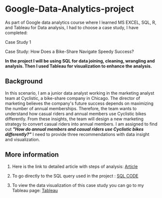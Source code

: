 # Google-Data-Analytics-project
As part of Google data analytics course where I learned MS EXCEL, SQL, R, and Tableau for Data analysis, I had to choose a case study, I have completed:

Case Study 1 

Case Study:  How  Does a  Bike-Share 	   Navigate Speedy 	 Success? 

**In the project I will be using SQL for data joining, cleaning, wrangling and analysis. Then I used Tableau for visualization to enhance the analysis.**

## Background
In this scenario, I am a junior data analyst working in the marketing analyst team at Cyclistic, a bike-share company in Chicago. The director of marketing believes the company's future success depends on maximizing the number of annual memberships. Therefore, the team wants to understand how casual riders and annual members use Cyclistic bikes differently. From these insights, the team will design a new marketing strategy to convert casual riders into annual members.
I am assigned to find out ***"How  do  annual  members  and  casual  riders  use  Cyclistic bikes  differently?"***
I need to provide three recommendations with data insight and visualization.

## More information 
1. Here is the link to detailed article with steps of analysis: [Article](https://medium.com/@bltizr9/google-data-analytics-case-study-192dcad7c55c)

2. To go directly to  the SQL query used in the project : [SQL CODE](https://github.com/talibizhar1/Google-Data-Analytics-project/blob/main/SQL%20CODE%20GOOGLE%20PROJECT.txt)

3. To view the data visualization of this case study you can go to my Tableau page: [Tableau](https://public.tableau.com/app/profile/nev3318/viz/CyclisticsViz2/Start_st_Count?publish=yes) 
 
